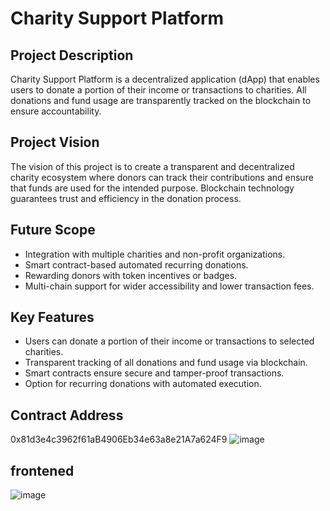 # Charity Support Platform

## Project Description
Charity Support Platform is a decentralized application (dApp) that enables users to donate a portion of their income or transactions to charities. All donations and fund usage are transparently tracked on the blockchain to ensure accountability.

## Project Vision
The vision of this project is to create a transparent and decentralized charity ecosystem where donors can track their contributions and ensure that funds are used for the intended purpose. Blockchain technology guarantees trust and efficiency in the donation process.

## Future Scope
- Integration with multiple charities and non-profit organizations.
- Smart contract-based automated recurring donations.
- Rewarding donors with token incentives or badges.
- Multi-chain support for wider accessibility and lower transaction fees.

## Key Features
- Users can donate a portion of their income or transactions to selected charities.
- Transparent tracking of all donations and fund usage via blockchain.
- Smart contracts ensure secure and tamper-proof transactions.
- Option for recurring donations with automated execution.

## Contract Address
0x81d3e4c3962f61aB4906Eb34e63a8e21A7a624F9
![image](https://github.com/user-attachments/assets/8f528010-3072-4dbd-bfb6-81fc345c647b)

## frontened
![image](https://github.com/user-attachments/assets/c14c286f-fee3-40ad-ba4f-c5d1e3263c6f)

